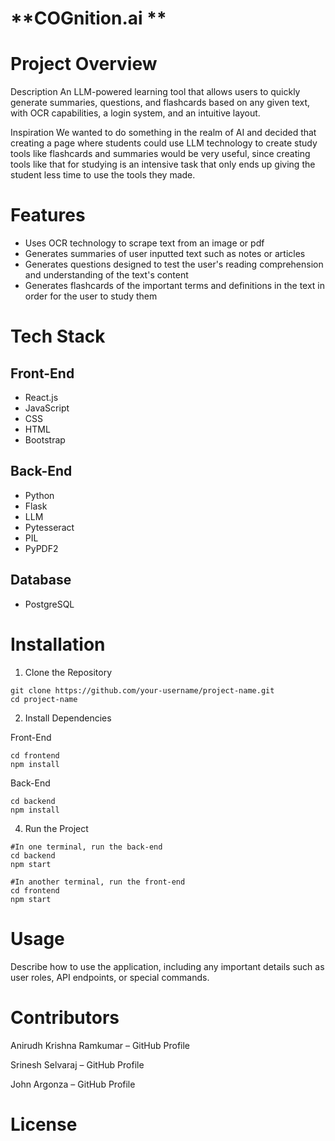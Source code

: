 # **COGnition.ai **

# Project Overview
Description
An LLM-powered learning tool that allows users to quickly generate summaries, questions, and flashcards based on any given text, with OCR capabilities, a login system, and an intuitive layout.

Inspiration
We wanted to do something in the realm of AI and decided that creating a page where students could use LLM technology to create study tools like flashcards and summaries would be very useful, since creating tools like that for studying is an intensive task that only ends up giving the student less time to use the tools they made.

# Features
- Uses OCR technology to scrape text from an image or pdf
- Generates summaries of user inputted text such as notes or articles
- Generates questions designed to test the user's reading comprehension and understanding of the text's content
- Generates flashcards of the important terms and definitions in the text in order for the user to study them 

# Tech Stack
## Front-End
- React.js
- JavaScript
- CSS
- HTML
- Bootstrap

## Back-End
- Python
- Flask
- LLM
- Pytesseract
- PIL
- PyPDF2

## Database
- PostgreSQL

# Installation

1. Clone the Repository
```
git clone https://github.com/your-username/project-name.git
cd project-name
```
2. Install Dependencies

Front-End

```
cd frontend
npm install
```

Back-End

```
cd backend
npm install
```

4. Run the Project
```
#In one terminal, run the back-end
cd backend
npm start

#In another terminal, run the front-end
cd frontend
npm start
```

# Usage
Describe how to use the application, including any important details such as user roles, API endpoints, or special commands.

# Contributors

Anirudh Krishna Ramkumar – GitHub Profile

Srinesh Selvaraj – GitHub Profile

John Argonza – GitHub Profile

# License


